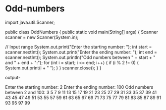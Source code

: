 # Odd-numbers
import java.util.Scanner;

public class OddNumbers {
    public static void main(String[] args) {
        Scanner scanner = new Scanner(System.in);

// Input range
        System.out.print("Enter the starting number: ");
        int start = scanner.nextInt();
        System.out.print("Enter the ending number: ");
        int end = scanner.nextInt();
        System.out.println("Odd numbers between " + start + " and " + end + ":");
        for (int i = start; i <= end; i++) {
            if (i % 2 != 0) {
                System.out.print(i + " ");
            }
        }
        scanner.close();
    }
}

output- 

Enter the starting number: 2
Enter the ending number: 100
Odd numbers between 2 and 100:
3 5 7 9 11 13 15 17 19 21 23 25 27 29 31 33 35 37 39 41 43 45 47 49 51 53 55 57 59 61 63 65 67 69 71 73 75 77 79 81 83 85 87 89 91 93 95 97 99
